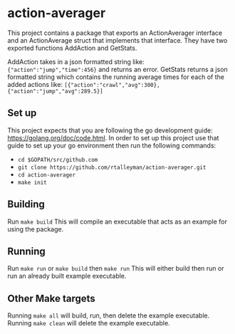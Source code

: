 # action-averager

This project contains a package that exports an ActionAverager interface and
an ActionAverage struct that implements that interface. They have two exported
functions AddAction and GetStats.

AddAction takes in a json formatted string like:
`{"action":"jump","time":456}` and returns an error. GetStats returns a json
formatted string which contains the running average times for each of the
added actions like:
`[{"action":"crawl","avg":300},{"action":"jump","avg":289.5}]`

## Set up

This project expects that you are following the go development guide:
https://golang.org/doc/code.html. In order to set up this project use that
guide to set up your go environment then run the following commands:

* `cd $GOPATH/src/github.com`
* `git clone https://github.com/rtalleyman/action-averager.git`
* `cd action-averager`
* `make init`

## Building

Run `make build`
This will compile an executable that acts as an example for using the package.

## Running

Run `make run` or `make build` then `make run`
This will either build then run or run an already built example executable.

## Other Make targets

Running `make all` will build, run, then delete the example executable.
Running `make clean` will delete the example executable.
